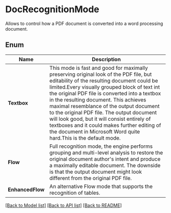 ﻿
# DocRecognitionMode
Allows to control how a PDF document is converted into a word processing document.

## Enum
 Name | Description
------------ | ------------
**Textbox** | This mode is fast and good for maximally preserving original look of the PDF file, but editability of the resulting document could be limited.Every visually grouped block of text int the original PDF file is converted into a textbox in the resulting document. This achieves maximal resemblance of the output document to the original PDF file. The output document will look good, but it will consist entirely of textboxes and it could makes further editing of the document in Microsoft Word quite hard.This is the default mode.
**Flow** | Full recognition mode, the engine performs grouping and multi-level analysis to restore the original document author's intent and produce a maximally editable document. The downside is that the output document might look different from the original PDF file.
**EnhancedFlow** | An alternative Flow mode that supports the recognition of tables.


[[Back to Model list]](../README.md#documentation-for-models) [[Back to API list]](../README.md#documentation-for-api-endpoints) [[Back to README]](../README.md)


